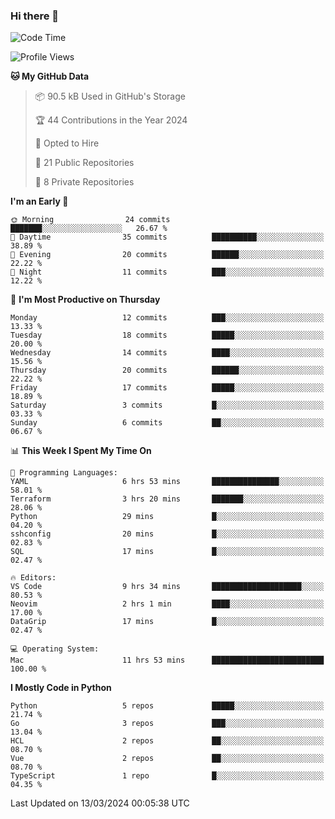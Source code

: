 ### Hi there 👋
<!--![visitors](https://visitor-badge.glitch.me/badge?page_id=d0zingcat)-->
<!--
**d0zingcat/d0zingcat** is a ✨ _special_ ✨ repository because its `README.md` (this file) appears on your GitHub profile.

Here are some ideas to get you started:

- 🔭 I’m currently working on ...
- 🌱 I’m currently learning ...
- 👯 I’m looking to collaborate on ...
- 🤔 I’m looking for help with ...
- 💬 Ask me about ...
- 📫 How to reach me: ...
- 😄 Pronouns: ...
- ⚡ Fun fact: ...
-->
<!--START_SECTION:waka-->
![Code Time](http://img.shields.io/badge/Code%20Time-3%2C399%20hrs%2031%20mins-blue)

![Profile Views](http://img.shields.io/badge/Profile%20Views-6-blue)

**🐱 My GitHub Data** 

> 📦 90.5 kB Used in GitHub's Storage 
 > 
> 🏆 44 Contributions in the Year 2024
 > 
> 💼 Opted to Hire
 > 
> 📜 21 Public Repositories 
 > 
> 🔑 8 Private Repositories 
 > 
**I'm an Early 🐤** 

```text
🌞 Morning                24 commits          ███████░░░░░░░░░░░░░░░░░░   26.67 % 
🌆 Daytime                35 commits          ██████████░░░░░░░░░░░░░░░   38.89 % 
🌃 Evening                20 commits          ██████░░░░░░░░░░░░░░░░░░░   22.22 % 
🌙 Night                  11 commits          ███░░░░░░░░░░░░░░░░░░░░░░   12.22 % 
```
📅 **I'm Most Productive on Thursday** 

```text
Monday                   12 commits          ███░░░░░░░░░░░░░░░░░░░░░░   13.33 % 
Tuesday                  18 commits          █████░░░░░░░░░░░░░░░░░░░░   20.00 % 
Wednesday                14 commits          ████░░░░░░░░░░░░░░░░░░░░░   15.56 % 
Thursday                 20 commits          ██████░░░░░░░░░░░░░░░░░░░   22.22 % 
Friday                   17 commits          █████░░░░░░░░░░░░░░░░░░░░   18.89 % 
Saturday                 3 commits           █░░░░░░░░░░░░░░░░░░░░░░░░   03.33 % 
Sunday                   6 commits           ██░░░░░░░░░░░░░░░░░░░░░░░   06.67 % 
```


📊 **This Week I Spent My Time On** 

```text
💬 Programming Languages: 
YAML                     6 hrs 53 mins       ███████████████░░░░░░░░░░   58.01 % 
Terraform                3 hrs 20 mins       ███████░░░░░░░░░░░░░░░░░░   28.06 % 
Python                   29 mins             █░░░░░░░░░░░░░░░░░░░░░░░░   04.20 % 
sshconfig                20 mins             █░░░░░░░░░░░░░░░░░░░░░░░░   02.83 % 
SQL                      17 mins             █░░░░░░░░░░░░░░░░░░░░░░░░   02.47 % 

🔥 Editors: 
VS Code                  9 hrs 34 mins       ████████████████████░░░░░   80.53 % 
Neovim                   2 hrs 1 min         ████░░░░░░░░░░░░░░░░░░░░░   17.00 % 
DataGrip                 17 mins             █░░░░░░░░░░░░░░░░░░░░░░░░   02.47 % 

💻 Operating System: 
Mac                      11 hrs 53 mins      █████████████████████████   100.00 % 
```

**I Mostly Code in Python** 

```text
Python                   5 repos             █████░░░░░░░░░░░░░░░░░░░░   21.74 % 
Go                       3 repos             ███░░░░░░░░░░░░░░░░░░░░░░   13.04 % 
HCL                      2 repos             ██░░░░░░░░░░░░░░░░░░░░░░░   08.70 % 
Vue                      2 repos             ██░░░░░░░░░░░░░░░░░░░░░░░   08.70 % 
TypeScript               1 repo              █░░░░░░░░░░░░░░░░░░░░░░░░   04.35 % 
```




 Last Updated on 13/03/2024 00:05:38 UTC
<!--END_SECTION:waka-->

